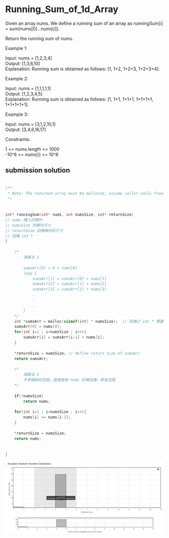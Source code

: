 # Running_Sum_of_1d_Array

Given an array nums. 
We define a running sum of an array as runningSum[i] = sum(nums[0]…nums[i]).

Return the running sum of nums.

Example 1:

Input: nums = [1,2,3,4]  
Output: [1,3,6,10]  
Explanation: Running sum is obtained as follows: [1, 1+2, 1+2+3, 1+2+3+4].


Example 2:

Input: nums = [1,1,1,1,1]  
Output: [1,2,3,4,5]  
Explanation: Running sum is obtained as follows: [1, 1+1, 1+1+1, 1+1+1+1, 1+1+1+1+1].


Example 3:

Input: nums = [3,1,2,10,1]  
Output: [3,4,6,16,17]  
 

Constraints:

1 <= nums.length <= 1000  
-10^6 <= nums[i] <= 10^6


## submission solution

```c

/**
 * Note: The returned array must be malloced, assume caller calls free().
 */

 
int* runningSum(int* nums, int numsSize, int* returnSize)
// nums 傳入的陣列
// numsSize 的陣列尺寸
// returnSize 回傳陣列的尺寸
// 回傳 int *
{

    /*  
        演算法 1
        
        sumsArr[0] = 0 + nums[0]
        loop {
            sumsArr[1] = sumsArr[0] + nums[1]
            sumsArr[2] = sumsArr[1] + nums[2]
            sumsArr[3] = sumsArr[2] + nums[3]
            .
            .
            .
        }
    */
    int *sumsArr = malloc(sizeof(int) * numsSize);  // 回傳之 int * 需要 malloc 空間
    sumsArr[0] = nums[0];
    for(int i=1 ; i<numsSize ; i++){
        sumsArr[i] = sumsArr[i-1] + nums[i];
    }

    *returnSize = numsSize; // define return size of sumsArr
    return sumsArr;
    
    /*
        演算法 2
        不申請新的空間，直接使用 nums 計算回傳，節省空間
    */

    if(!numsSize)
        return nums;

    for(int i=1 ; i<numsSize ; i++){
        nums[i] += nums[i-1];
    }
    
    *returnSize = numsSize; 
    return nums;
    
    
}


```

![Running_Sum_of_1d_Array.png](./Running_Sum_of_1d_Array.png)